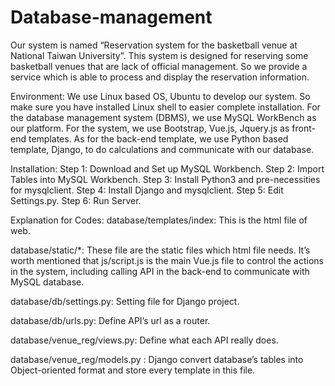 # Database-management
Our system is named “Reservation system for the basketball venue at National Taiwan University”. This system is designed for reserving some basketball venues that are lack of official management. So we provide a service which is able to process and display the reservation information. 


Environment:
We use Linux based OS, Ubuntu to develop our system. So make sure you have installed Linux shell to easier complete installation.
For the database management system (DBMS), we use MySQL WorkBench as our platform.
For the system, we use Bootstrap, Vue.js, Jquery.js as front-end templates. As for the back-end template, we use Python based template, Django, to do calculations and communicate with our database.


Installation:
Step 1: Download and Set up MySQL Workbench.
Step 2: Import Tables into MySQL Workbench.
Step 3: Install Python3 and pre-necessities for mysqlclient.
Step 4: Install Django and mysqlclient.
Step 5: Edit Settings.py.
Step 6: Run Server.


Explanation for Codes:
database/templates/index:
This is the html file of web.

database/static/*:
These file are the static files which html file needs. It’s worth mentioned that js/script.js is the main Vue.js file to control the actions in the system, including calling API in the back-end to communicate with MySQL database.

database/db/settings.py:
Setting file for Django project.

database/db/urls.py:
Define API’s url as a router.

database/venue_reg/views.py:
Define what each API really does.

database/venue_reg/models.py :
Django convert database’s tables into Object-oriented format and store every template in this file.
